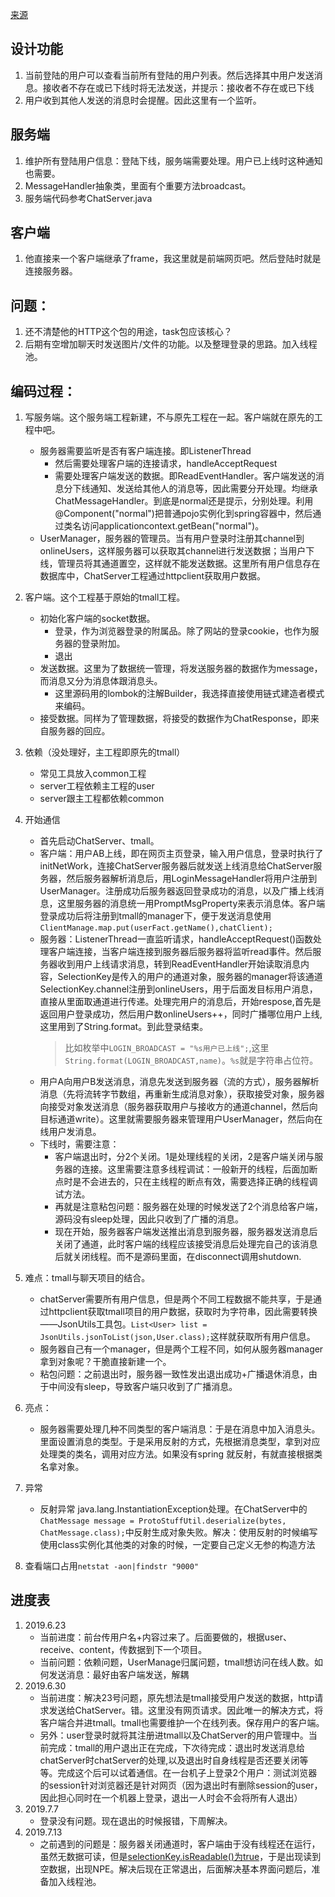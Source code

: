 [来源](https://github.com/songxinjianqwe/Chat)
## 设计功能
1. 当前登陆的用户可以查看当前所有登陆的用户列表。然后选择其中用户发送消息。接收者不存在或已下线时将无法发送，并提示：接收者不存在或已下线
2. 用户收到其他人发送的消息时会提醒。因此这里有一个监听。

## 服务端
1. 维护所有登陆用户信息：登陆下线，服务端需要处理。用户已上线时这种通知也需要。
2. MessageHandler抽象类，里面有个重要方法broadcast。
3. 服务端代码参考ChatServer.java

## 客户端
1. 他直接来一个客户端继承了frame，我这里就是前端网页吧。然后登陆时就是连接服务器。

## 问题：
1. 还不清楚他的HTTP这个包的用途，task包应该核心？
2. 后期有空增加聊天时发送图片/文件的功能。以及整理登录的思路。加入线程池。

## 编码过程：
1. 写服务端。这个服务端工程新建，不与原先工程在一起。客户端就在原先的工程中吧。
   - 服务器需要监听是否有客户端连接。即ListenerThread
     - 然后需要处理客户端的连接请求，handleAcceptRequest
     - 需要处理客户端发送的数据。即ReadEventHandler。客户端发送的消息分下线通知、发送给其他人的消息等，因此需要分开处理。均继承ChatMessageHandler。到底是normal还是提示，分别处理。利用@Component("normal")把普通pojo实例化到spring容器中，然后通过类名访问applicationcontext.getBean("normal")。
   - UserManager，服务器的管理员。当有用户登录时注册其channel到onlineUsers，这样服务器可以获取其channel进行发送数据；当用户下线，管理员将其通道置空，这样就不能发送数据。这里所有用户信息存在数据库中，ChatServer工程通过httpclient获取用户数据。
     
2. 客户端。这个工程基于原始的tmall工程。
   - 初始化客户端的socket数据。
     - 登录，作为浏览器登录的附属品。除了网站的登录cookie，也作为服务器的登录附加。
     - 退出
   - 发送数据。这里为了数据统一管理，将发送服务器的数据作为message，而消息又分为消息体跟消息头。
     - 这里源码用的lombok的注解Builder，我选择直接使用链式建造者模式来编码。
   - 接受数据。同样为了管理数据，将接受的数据作为ChatResponse，即来自服务器的回应。
3. 依赖（没处理好，主工程即原先的tmall）
   - 常见工具放入common工程
   - server工程依赖主工程的user
   - server跟主工程都依赖common
   
4. 开始通信
   - 首先启动ChatServer、tmall。
   - 客户端：用户AB上线，即在网页主页登录，输入用户信息，登录时执行了initNetWork，连接ChatServer服务器后就发送上线消息给ChatServer服务器，然后服务器解析消息后，用LoginMessageHandler将用户注册到UserManager。注册成功后服务器返回登录成功的消息，以及广播上线消息，这里服务器的消息统一用PromptMsgProperty来表示消息体。客户端登录成功后将注册到tmall的manager下，便于发送消息使用`ClientManage.map.put(userFact.getName(),chatClient);`
   - 服务器：ListenerThread一直监听请求，handleAcceptRequest()函数处理客户端连接，当客户端连接到服务器后服务器将监听read事件。然后服务器收到用户上线请求消息，转到ReadEventHandler开始读取消息内容，SelectionKey是传入的用户的通道对象，服务器的manager将该通道SelectionKey.channel注册到onlineUsers，用于后面发目标用户消息，直接从里面取通道进行传递。处理完用户的消息后，开始respose,首先是返回用户登录成功，然后用户数onlineUsers++，同时广播哪位用户上线,这里用到了String.format。到此登录结束。
      > 比如枚举中`LOGIN_BROADCAST = "%s用户已上线";`,这里`String.format(LOGIN_BROADCAST,name)`。`%s`就是字符串占位符。
   - 用户A向用户B发送消息，消息先发送到服务器（流的方式），服务器解析消息（先将流转字节数组，再重新生成消息对象），获取接受对象，服务器向接受对象发送消息（服务器获取用户与接收方的通道channel，然后向目标通道write）。这里就需要服务器来管理用户UserManager，然后向在线用户发消息。
   - 下线时，需要注意：
     - 客户端退出时，分2个关闭。1是处理线程的关闭，2是客户端关闭与服务器的连接。这里需要注意多线程调试：一般新开的线程，后面加断点时是不会进去的，只在主线程的断点有效，需要选择正确的线程调试方法。
     - 再就是注意粘包问题：服务器在处理的时候发送了2个消息给客户端，源码没有sleep处理，因此只收到了广播的消息。
     - 现在开始，服务器客户端发送推出消息到服务器，服务器发送消息后关闭了通道，此时客户端的线程应该接受消息后处理完自己的该消息后就关闭线程。而不是源码里面，在disconnect调用shutdown.
   
5. 难点：tmall与聊天项目的结合。
   - chatServer需要所有用户信息，但是两个不同工程数据不能共享，于是通过httpclient获取tmall项目的用户数据，获取时为字符串，因此需要转换——JsonUtils工具包。`List<User> list = JsonUtils.jsonToList(json,User.class);`这样就获取所有用户信息。
   - 服务器自己有一个manager，但是两个工程不同，如何从服务器manager拿到对象呢？干脆直接新建一个。
   - 粘包问题：之前退出时，服务器一致性发出退出成功+广播退休消息，由于中间没有sleep，导致客户端只收到了广播消息。
6. 亮点：
   - 服务器需要处理几种不同类型的客户端消息：于是在消息中加入消息头。里面设置消息的类型。于是采用反射的方式，先根据消息类型，拿到对应处理类的类名，调用对应方法。如果没有spring 就反射，有就直接根据类名拿对象。
   
   
5. 异常
   - 反射异常 java.lang.InstantiationException处理。在ChatServer中的`ChatMessage message = ProtoStuffUtil.deserialize(bytes, ChatMessage.class);`中反射生成对象失败。解决：使用反射的时候编写使用class实例化其他类的对象的时候，一定要自己定义无参的构造方法
   
6. 查看端口占用`netstat -aon|findstr "9000"`


## 进度表
1. 2019.6.23
   - 当前进度：前台传用户名+内容过来了。后面要做的，根据user、receive、content，传数据到下一个项目。
   - 当前问题：依赖问题，UserManage归属问题，tmall想访问在线人数。如何发送消息：最好由客户端发送，解耦
2. 2019.6.30
   - 当前进度：解决23号问题，原先想法是tmall接受用户发送的数据，http请求发送给ChatServer。错。这里没有网页请求。因此唯一的解决方式，将客户端合并进tmall。tmall也需要维护一个在线列表。保存用户的客户端。
   - 另外：user登录时就将其注册进tmall以及ChatServer的用户管理中。当前完成：tmall的用户退出正在完成，下次待完成：退出时发送消息给chatServer时chatServer的处理,以及退出时自身线程是否还要关闭等等。完成这个后可以试着通信。在一台机子上登录2个用户：测试浏览器的session针对浏览器还是针对网页（因为退出时有删除session的user，因此担心同时在一个机器上登录，退出一人时会不会将所有人退出）
3. 2019.7.7
   - 登录没有问题。现在退出的时候报错，下周解决。
4. 2019.7.13
   - 之前遇到的问题是：服务器关闭通道时，客户端由于没有线程还在运行，虽然无数据可读，但是[selectionKey.isReadable()为true](https://segmentfault.com/q/1010000010655743)，于是出现读到空数据，出现NPE。解决后现在正常退出，后面解决基本界面问题后，准备加入线程池。
